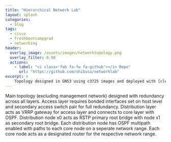 ```yaml
---
title: "Hierarchical Network Lab"
layout: splash
categories:
  - blog
tags:
  - cisco
  - freshbootcampgrad
  - networking
header:
  overlay_image: /assets/images/networktopology.png
  overlay_filter: 0.90
  actions:
    - label: "<i class='fab fa-fw fa-github'></i> Repo"
      url: "https://github.com/shibusa/networklab"
excerpt: >
    Topology designed in GNS3 using c3725 images and deployed with [cluster](https://github.com/shibusa/cluster)
---
```


Main topology (excluding management network) designed with redundancy across all layers.  Access layer requires bonded interfaces set on host level and secondary access switch pair for full redundancy.  Distribution layer acts as VRRP gateway for access layer and connects to core layer with OSPF.  Distribution node x0 acts as RSTP primary root bridge with node x1 as secondary root bridge.  Each distribution node has OSPF multipath enabled with paths to each core node on a seperate network range.  Each core node acts as a designated router for the respective network range.